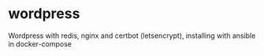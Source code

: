 # wordpress
Wordpress with redis, nginx and certbot (letsencrypt), installing with ansible in docker-compose
